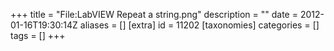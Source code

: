 +++
title = "File:LabVIEW Repeat a string.png"
description = ""
date = 2012-01-16T19:30:14Z
aliases = []
[extra]
id = 11202
[taxonomies]
categories = []
tags = []
+++


